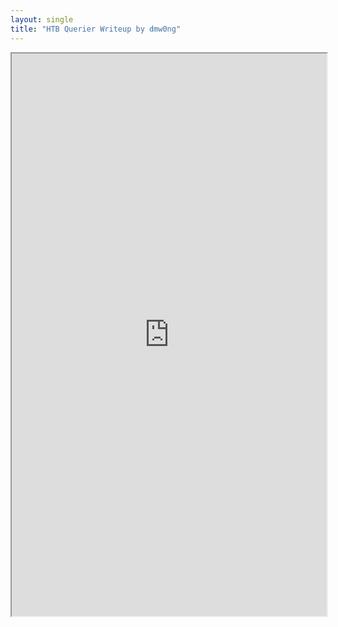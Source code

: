 ```yaml
---
layout: single
title: "HTB Querier Writeup by dmw0ng"
---
```



[separator]: <> ()


<iframe height="900" src="https://drive.google.com/viewerng/viewer?embedded=true&amp;url=https://birdsarentrealctf.dev/content/dmw0ng/querier/Hack_the_Box_-_Querier.pdf" width="100%"></iframe>
